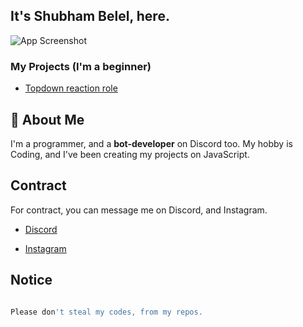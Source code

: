 
## It's Shubham Belel, here.

![App Screenshot](https://media.discordapp.net/attachments/892319747545378852/894869091947536454/Screenshot_2021_1005_141928.jpg)

 

### My Projects (I'm a beginner)

- [Topdown reaction role](https://dsc.gg/topdownrole)

  

## 🚀 About Me

I'm a programmer, and a **bot-developer** on Discord too.  My hobby is Coding, and I've been creating my projects on JavaScript.

  

## Contract

For contract, you can message me on Discord, and Instagram. 

- [Discord](https://dsc.gg/dimensionshubham)

 - [Instagram](https://instagram.com/realshubhambelel)

 

## Notice

```javascript

Please don't steal my codes, from my repos.

```

  














